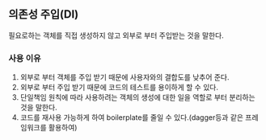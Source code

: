 ## 의존성 주입(DI)

필요로하는 객체를 직접 생성하지 않고 외부로 부터 주입받는 것을 말한다.

### 사용 이유

1. 외부로 부터 객체를 주입 받기 때문에 사용자와의 결합도를 낮추어 준다.
2. 외부로 부터 주입 받기 때문에 코드의 테스트를 용이하게 할 수 있다.
3. 단일책임 원칙에 따라 사용하려는 객체의 생성에 대한 일을 역할로 부터 분리하는 것을 말한다.
4. 코드를 재사용 가능하게 하여 boilerplate를 줄일 수 있다.(dagger등과 같은 프레임워크를 활용하여)